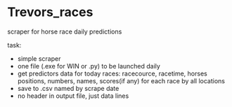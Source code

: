 # Trevors_races
scraper for horse race daily predictions

task:
- simple scraper 
- one file (.exe for WIN or .py) to be launched daily
- get predictors data for today races: racecource, racetime, horses positions, numbers, names, scores(if any) 
  for each race by all locations
- save to .csv named by scrape date
- no header in output file, just data lines
